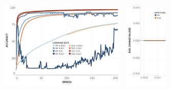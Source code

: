 
<pre>
<p align="center">
<img src="learning-curves-fc.png " width="362" >  <img src="linesearch.png" width="290" >  <img src="crash-timing-var.png" width="240" >    
</p>
</pre>
